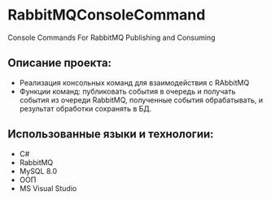 # RabbitMQConsoleCommand
Console Commands For RabbitMQ Publishing and Consuming

## Описание проекта:
- Реализация консольных команд для взаимодействия с RAbbitMQ
- Функции команд:
  публиковать события в очередь и получать события из очереди RabbitMQ,
  полученные события обрабатывать, и результат обработки сохранять в БД.

## Использованные языки и технологии:
- С#
- RabbitMQ
- MySQL 8.0
- ООП
- MS Visual Studio
